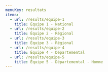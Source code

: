 ```yaml
---
menuKey: resultats
items:
  - url: /results/equipe-1
    title: Équipe 1 - National
  - url: /results/equipe-2
    title: Équipe 2 - Régional
  - url: /results/equipe-3
    title: Équipe 3 - Régional
  - url: /results/equipe-4
    title: Équipe 4 - Départemental
  - url: /results/equipe-5
    title: Équipe 5 - Départemental - Homme
---
```


